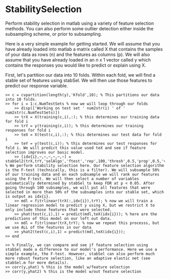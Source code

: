 # StabilitySelection
Perform stability selection in matlab using a variety of feature selection methods. You can also perform some outlier detection either inside the subsampling scheme, or prior to subsampling. 

Here is a very simple example for getting started. We will assume that you have already loaded into matlab a matrix called X that contains the samples of your data as rows (n) and the features as columns (p). We will also assume that you have already loaded in an n x 1 vector called y which contains the responses you would like to predict or explain using X.

First, let's partition our data into 10 folds. Within each fold, we will find a stable set of features using stabSel. We will then use those features to predict our response variable.

	>> c = cvpartition(length(y),'Kfold',10); % This partitions our data into 10 folds.
	>> for i = 1:c.NumTestSets % now we will loop through our folds
    	>> disp(['Working on test set ' num2str(i) ' of ' num2str(c.NumTestSets)])
    	>> trX = X(training(c,i),:); % this determines our training data for fold i
    	>> trY = y(training(c,i)); % this determines our training responses for fold i
    	>> teX = X(test(c,i),:); % this determines our test data for fold i
    	>> teY = y(test(c,i)); % this determines our test responses for fold i. We will predict this value used teX and see if feature selection improves our basic model.
    	>> [idx{i},~,~,~,~,~,~] = stabSel2(trX,trY,'selAlgo','ftest','rep',100,'thresh',0.5,'prop',0.5,'verbose',true); % We perform stability selection here. Our feature selection algorithm is the F-test (technically, this is a filter). We will subsample 50% of our training data and on each subsample we will rank our features using the F-test. We will then select a number of variables automatically determined by stabSel to keep FDR at p < 0.05. After going through 100 subsamples, we will put all features that were selected in more than 50% of the subsamples into our stable set, which is output as idx{i}.
    	>> mdl = fitrlinear(trX(:,idx{i}),trY); % now we will train a linear regression model to predict y using X, but we restrict X to only include those features that were selected. 
    	>> yhat(test(c,i),1) = predict(mdl,teX(idx{i})); % here are the predictions of this model on our left out data.
    	>> mdl = fitrlinear(trX,trY); % now we repeat this processs, but we use ALL of the features in our data
    	>> yhat2(test(c,i),1) = predict(mdl,teX(idx{i}));
	>> end

	>> % Finally, we can compare and see if feature selection using stabSel made a difference to our model's performance. Here we use a simple example, the F-test. However, stabSel can also perform much more robust feature selection, like an adaptive elastic net (see stabSel.m for more details). 
	>> corr(y,yhat) % this is the model w/feature selection
	>> corr(y,yhat2) % this is the model w/out feature selection
